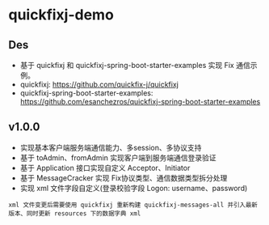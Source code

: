 # quickfixj-demo

## Des
- 基于 quickfixj 和 quickfixj-spring-boot-starter-examples 实现 Fix 通信示例。
- quickfixj: https://github.com/quickfix-j/quickfixj
- quickfixj-spring-boot-starter-examples: https://github.com/esanchezros/quickfixj-spring-boot-starter-examples

## v1.0.0
- 实现基本客户端服务端通信能力、多session、多协议支持
- 基于 toAdmin、fromAdmin 实现客户端到服务端通信登录验证
- 基于 Application 接口实现自定义 Acceptor、Initiator
- 基于 MessageCracker 实现 Fix协议类型、通信数据类型拆分处理
- 实现 xml 文件字段自定义(登录校验字段 Logon: username、password)
```
xml 文件变更后需要使用 quickfixj 重新构建 quickfixj-messages-all 并引入最新版本、同时更新 resources 下的数据字典 xml
```
